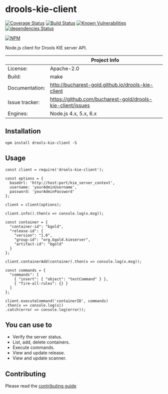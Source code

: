 # drools-kie-client

[![Coverage Status](https://coveralls.io/repos/github/bucharest-gold/drools-kie-client/badge.svg?branch=master)](https://coveralls.io/github/bucharest-gold/drools-kie-client?branch=master)
[![Build Status](https://travis-ci.org/bucharest-gold/drools-kie-client.svg?branch=master)](https://travis-ci.org/bucharest-gold/drools-kie-client)
[![Known Vulnerabilities](https://snyk.io/test/npm/drools-kie-client/badge.svg)](https://snyk.io/test/npm/drools-kie-client)
[![dependencies Status](https://david-dm.org/bucharest-gold/drools-kie-client/status.svg)](https://david-dm.org/bucharest-gold/drools-kie-client)

[![NPM](https://nodei.co/npm/drools-kie-client.png)](https://npmjs.org/package/drools-kie-client)

Node.js client for Drools KIE server API.

|                 | Project Info  |
| --------------- | ------------- |
| License:        | Apache-2.0 |
| Build:          | make |
| Documentation:  | http://bucharest-gold.github.io/drools-kie-client |
| Issue tracker:  | https://github.com/bucharest-gold/drools-kie-client/issues |
| Engines:        | Node.js 4.x, 5.x, 6.x |

## Installation

    npm install drools-kie-client -S


## Usage
    const client = require('drools-kie-client');

    const options = {
      baseUrl: 'http://host:port/kie_server_context',
      username: 'yourAdminUsername',
      password: 'yourAdminPassword'
    };

    client = client(options);

    client.info().then(x => console.log(x.msg));

    const container = {
      "container-id": "bgold",
      "release-id": {
        "version": "1.0",
        "group-id": "org.bgold.kieserver",
        "artifact-id": "bgold"
      }
    };

    client.containerAdd(container).then(x => console.log(x.msg));

    const commands = {
      "commands": [
        { "insert": { "object": "testCommand" } },
        { "fire-all-rules": {} }
      ]
    };

    client.executeCommand('containerID', commands)
    .then(x => console.log(x))
    .catch(error => console.log(error));

## You can use to

* Verify the server status.
* List, add, delete containers.
* Execute commands.
* View and update release.
* View and update scanner.

[1]: http://docs.jboss.org/drools/release/6.4.0.Final/drools-docs/html/ch22.html#d0e24633

## Contributing

Please read the [contributing guide](./CONTRIBUTING.md)